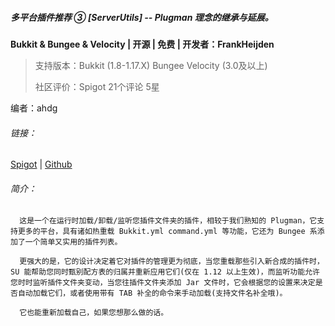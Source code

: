 ##### 多平台插件推荐 ③ [ServerUtils] -- Plugman 理念的继承与延展。

**Bukkit & Bungee & Velocity | 开源 | 免费 | 开发者：FrankHeijden**

> 支持版本：Bukkit (1.8-1.17.X) Bungee  Velocity (3.0及以上)
>
> 社区评价：Spigot 21个评论 5星
>

编者：ahdg

###### 链接：

[Spigot]([https://www.spigotmc.org/resources/79599/](https://www.spigotmc.org/resources/79599/)) | [Github]([https://github.com/FrankHeijden/ServerUtils](https://github.com/FrankHeijden/ServerUtils))

###### 简介：

      这是一个在运行时加载/卸载/监听您插件文件夹的插件，相较于我们熟知的 Plugman，它支持更多的平台，具有诸如热重载 Bukkit.yml command.yml 等功能，它还为 Bungee 系添加了一个简单又实用的插件列表。

      更强大的是，它的设计决定着它对插件的管理更为彻底，当您重载那些引入新合成的插件时，SU 能帮助您同时甄别配方表的归属并重新应用它们(仅在 1.12 以上生效)，而监听功能允许您时时监听插件文件夹变动，当您往插件文件夹添加 Jar 文件时，它会根据您的设置来决定是否自动加载它们，或者使用带有 TAB 补全的命令来手动加载(支持文件名补全哦)。

      它也能重新加载自己，如果您想那么做的话。